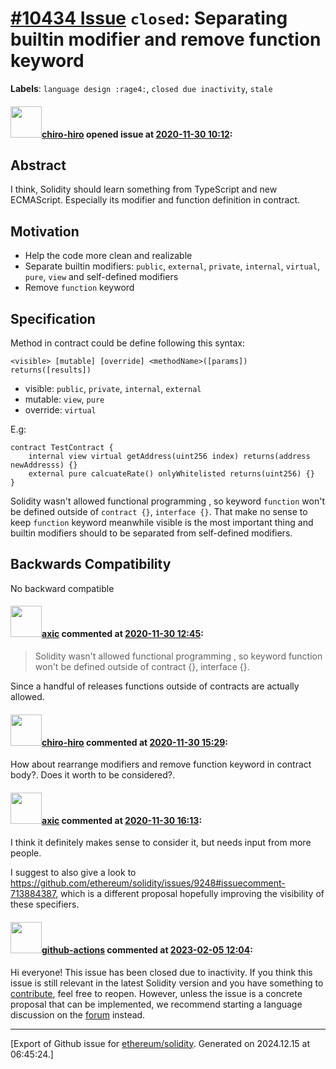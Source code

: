 # [\#10434 Issue](https://github.com/ethereum/solidity/issues/10434) `closed`: Separating builtin modifier and remove function keyword
**Labels**: `language design :rage4:`, `closed due inactivity`, `stale`


#### <img src="https://avatars.githubusercontent.com/u/8078873?u=c387f251f854aec39c9c5d8875fa2520a710472d&v=4" width="50">[chiro-hiro](https://github.com/chiro-hiro) opened issue at [2020-11-30 10:12](https://github.com/ethereum/solidity/issues/10434):

## Abstract

I think, Solidity should learn something from TypeScript and new ECMAScript. Especially its modifier and function definition in contract.

## Motivation

- Help the code more clean and realizable 
- Separate builtin modifiers: `public`, `external`, `private`, `internal`, `virtual`, `pure`, `view` and self-defined modifiers
- Remove `function` keyword 

## Specification

Method in contract could be define following this syntax:

```
<visible> [mutable] [override] <methodName>([params]) returns([results])
```

- visible: `public`, `private`, `internal`, `external`
- mutable: `view`, `pure`
- override: `virtual`

E.g:

```
contract TestContract {
    internal view virtual getAddress(uint256 index) returns(address newAddresss) {}
    external pure calcuateRate() onlyWhitelisted returns(uint256) {}
}
```

Solidity wasn't allowed functional programming , so keyword `function` won't be defined outside of `contract {}`, `interface {}`. That make no sense to keep `function` keyword meanwhile visible is the most important thing and builtin modifiers should to be separated from self-defined modifiers.

## Backwards Compatibility

No backward compatible

#### <img src="https://avatars.githubusercontent.com/u/20340?v=4" width="50">[axic](https://github.com/axic) commented at [2020-11-30 12:45](https://github.com/ethereum/solidity/issues/10434#issuecomment-735764357):

> Solidity wasn't allowed functional programming , so keyword function won't be defined outside of contract {}, interface {}. 

Since a handful of releases functions outside of contracts are actually allowed.

#### <img src="https://avatars.githubusercontent.com/u/8078873?u=c387f251f854aec39c9c5d8875fa2520a710472d&v=4" width="50">[chiro-hiro](https://github.com/chiro-hiro) commented at [2020-11-30 15:29](https://github.com/ethereum/solidity/issues/10434#issuecomment-735856550):

How about rearrange modifiers and remove function keyword in contract body?. Does it worth to be considered?.

#### <img src="https://avatars.githubusercontent.com/u/20340?v=4" width="50">[axic](https://github.com/axic) commented at [2020-11-30 16:13](https://github.com/ethereum/solidity/issues/10434#issuecomment-735884518):

I think it definitely makes sense to consider it, but needs input from more people.

I suggest to also give a look to https://github.com/ethereum/solidity/issues/9248#issuecomment-713884387, which is a different proposal hopefully improving the visibility of these specifiers.

#### <img src="https://avatars.githubusercontent.com/in/15368?v=4" width="50">[github-actions](https://github.com/apps/github-actions) commented at [2023-02-05 12:04](https://github.com/ethereum/solidity/issues/10434#issuecomment-1417631861):

Hi everyone! This issue has been closed due to inactivity.
If you think this issue is still relevant in the latest Solidity version and you have something to [contribute](https://docs.soliditylang.org/en/latest/contributing.html), feel free to reopen.
However, unless the issue is a concrete proposal that can be implemented, we recommend starting a language discussion on the [forum](https://forum.soliditylang.org) instead.


-------------------------------------------------------------------------------



[Export of Github issue for [ethereum/solidity](https://github.com/ethereum/solidity). Generated on 2024.12.15 at 06:45:24.]
